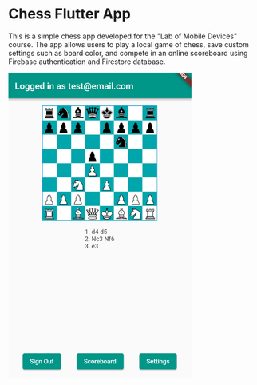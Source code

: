 # Chess Flutter App

This is a simple chess app developed for the "Lab of Mobile Devices" course. The app allows users to play a local game of chess, save custom settings such as board color, and compete in an online scoreboard using Firebase authentication and Firestore database.

![app image](image.png)